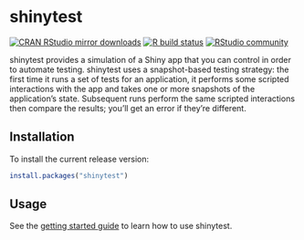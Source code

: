
# shinytest

<!-- badges: start -->

[![CRAN RStudio mirror
downloads](http://cranlogs.r-pkg.org/badges/shinytest)](http://www.r-pkg.org/pkg/shinytest)
[![R build
status](https://github.com/rstudio/shinytest/workflows/R-CMD-check/badge.svg)](https://github.com/rstudio/shinytest/actions)
[![RStudio
community](https://img.shields.io/badge/community-shinytest-blue?style=social&logo=rstudio&logoColor=75AADB)](https://community.rstudio.com/tags/c/shiny/8/shinytest)
<!-- badges: end -->

shinytest provides a simulation of a Shiny app that you can control in
order to automate testing. shinytest uses a snapshot-based testing
strategy: the first time it runs a set of tests for an application, it
performs some scripted interactions with the app and takes one or more
snapshots of the application’s state. Subsequent runs perform the same
scripted interactions then compare the results; you’ll get an error if
they’re different.

## Installation

To install the current release version:

``` r
install.packages("shinytest")
```

## Usage

See the [getting started
guide](https://rstudio.github.io/shinytest/articles/shinytest.html) to
learn how to use shinytest.
